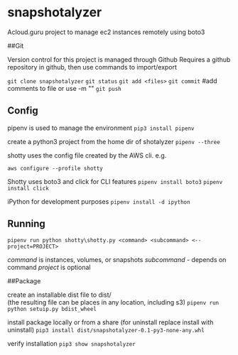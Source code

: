 # snapshotalyzer

Acloud.guru project to manage ec2 instances remotely using boto3

##Git

Version control for this project is managed through Github
Requires a github repository in github, then use commands to import/export

`git clone snapshotalyzer`
`git status`
`git add <files>`
`git commit` #add comments to file or use -m "<comments>"
`git push`


## Config

pipenv is used to manage the environment
`pip3 install pipenv`

create a python3 project from the home dir of shotalyzer
`pipenv --three`

shotty uses the config file created by the AWS cli. e.g.

`aws configure --profile shotty`

Shotty uses boto3 and click for CLI features
`pipenv install boto3`
`pipenv install click`

iPython for development purposes
`pipenv install -d ipython`

## Running

`pipenv run python shotty\shotty.py <command> <subcommand> <--project=PROJECT>`

*command* is instances, volumes, or snapshots
*subcommand* - depends on command
*project* is optional

##Package

create an installable dist file to dist/ \
(the resulting file can be places in any location, including s3)
`pipenv run python setuip.py bdist_wheel`

install package locally or from a share
(for uninstall replace install with uninstall)
`pip3 install dist/snapshotalyzer-0.1-py3-none-any.whl`

verify installation
`pip3 show snapshotalyzer`